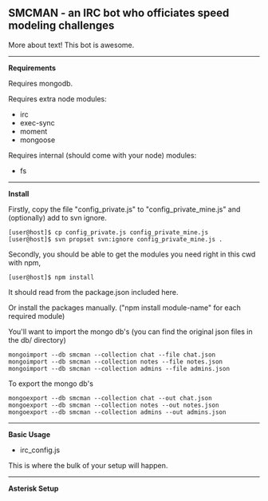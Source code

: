 SMCMAN - an IRC bot who officiates speed modeling challenges
---

More about text! This bot is awesome.

---
**Requirements**

Requires mongodb.

Requires extra node modules:
- irc
- exec-sync
- moment
- mongoose

Requires internal (should come with your node) modules:
- fs

---
**Install**

Firstly, copy the file "config_private.js" to "config_private_mine.js" and (optionally) add to svn ignore.

    [user@host]$ cp config_private.js config_private_mine.js
    [user@host]$ svn propset svn:ignore config_private_mine.js .

Secondly, you should be able to get the modules you need right in this cwd with npm, 

    [user@host]$ npm install

It should read from the package.json included here.

Or install the packages manually. ("npm install module-name" for each required module)

You'll want to import the mongo db's (you can find the original json files in the db/ directory)

    mongoimport --db smcman --collection chat --file chat.json
    mongoimport --db smcman --collection notes --file notes.json
    mongoimport --db smcman --collection admins --file admins.json


To export the mongo db's

    mongoexport --db smcman --collection chat --out chat.json
    mongoexport --db smcman --collection notes --out notes.json 
    mongoexport --db smcman --collection admins --out admins.json 

---
**Basic Usage**

- irc_config.js

This is where the bulk of your setup will happen. 

---
**Asterisk Setup**
